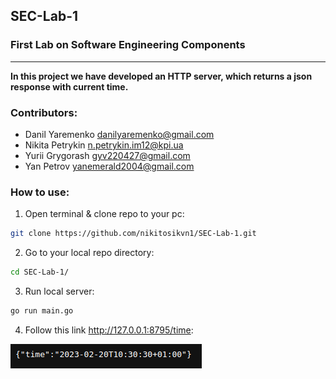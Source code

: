 ## SEC-Lab-1
### First Lab on Software Engineering Components
---
**In this project we have developed an HTTP server, which returns a json response with current time.**

### Contributors:
- Danil Yaremenko danilyaremenko@gmail.com
- Nikita Petrykin n.petrykin.im12@kpi.ua
- Yurii Grygorash gyv220427@gmail.com
- Yan Petrov yanemerald2004@gmail.com

### How to use:
1. Open terminal & clone repo to your pc:
```bash
git clone https://github.com/nikitosikvn1/SEC-Lab-1.git
```
2. Go to your local repo directory:
```bash
cd SEC-Lab-1/
```
3. Run local server:
```bash
go run main.go
```
4. Follow this link http://127.0.0.1:8795/time:

![result](img.png)
